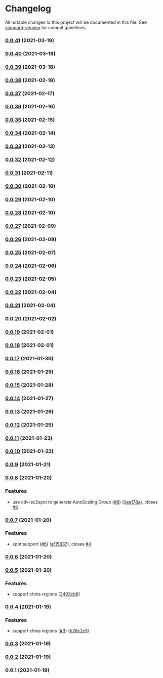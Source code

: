 # Changelog

All notable changes to this project will be documented in this file. See [standard-version](https://github.com/conventional-changelog/standard-version) for commit guidelines.

### [0.0.41](https://github.com/pahud/cdk-eksdistro/compare/v0.0.40...v0.0.41) (2021-03-19)

### [0.0.40](https://github.com/pahud/cdk-eksdistro/compare/v0.0.39...v0.0.40) (2021-03-18)

### [0.0.39](https://github.com/pahud/cdk-eksdistro/compare/v0.0.38...v0.0.39) (2021-03-18)

### [0.0.38](https://github.com/pahud/cdk-eksdistro/compare/v0.0.37...v0.0.38) (2021-02-18)

### [0.0.37](https://github.com/pahud/cdk-eksdistro/compare/v0.0.36...v0.0.37) (2021-02-17)

### [0.0.36](https://github.com/pahud/cdk-eksdistro/compare/v0.0.35...v0.0.36) (2021-02-16)

### [0.0.35](https://github.com/pahud/cdk-eksdistro/compare/v0.0.34...v0.0.35) (2021-02-15)

### [0.0.34](https://github.com/pahud/cdk-eksdistro/compare/v0.0.33...v0.0.34) (2021-02-14)

### [0.0.33](https://github.com/pahud/cdk-eksdistro/compare/v0.0.32...v0.0.33) (2021-02-13)

### [0.0.32](https://github.com/pahud/cdk-eksdistro/compare/v0.0.31...v0.0.32) (2021-02-12)

### [0.0.31](https://github.com/pahud/cdk-eksdistro/compare/v0.0.30...v0.0.31) (2021-02-11)

### [0.0.30](https://github.com/pahud/cdk-eksdistro/compare/v0.0.29...v0.0.30) (2021-02-10)

### [0.0.29](https://github.com/pahud/cdk-eksdistro/compare/v0.0.28...v0.0.29) (2021-02-10)

### [0.0.28](https://github.com/pahud/cdk-eksdistro/compare/v0.0.27...v0.0.28) (2021-02-10)

### [0.0.27](https://github.com/pahud/cdk-eksdistro/compare/v0.0.26...v0.0.27) (2021-02-09)

### [0.0.26](https://github.com/pahud/cdk-eksdistro/compare/v0.0.25...v0.0.26) (2021-02-08)

### [0.0.25](https://github.com/pahud/cdk-eksdistro/compare/v0.0.24...v0.0.25) (2021-02-07)

### [0.0.24](https://github.com/pahud/cdk-eksdistro/compare/v0.0.23...v0.0.24) (2021-02-06)

### [0.0.23](https://github.com/pahud/cdk-eksdistro/compare/v0.0.22...v0.0.23) (2021-02-05)

### [0.0.22](https://github.com/pahud/cdk-eksdistro/compare/v0.0.21...v0.0.22) (2021-02-04)

### [0.0.21](https://github.com/pahud/cdk-eksdistro/compare/v0.0.20...v0.0.21) (2021-02-04)

### [0.0.20](https://github.com/pahud/cdk-eksdistro/compare/v0.0.19...v0.0.20) (2021-02-02)

### [0.0.19](https://github.com/pahud/cdk-eksdistro/compare/v0.0.18...v0.0.19) (2021-02-01)

### [0.0.18](https://github.com/pahud/cdk-eksdistro/compare/v0.0.17...v0.0.18) (2021-02-01)

### [0.0.17](https://github.com/pahud/cdk-eksdistro/compare/v0.0.16...v0.0.17) (2021-01-30)

### [0.0.16](https://github.com/pahud/cdk-eksdistro/compare/v0.0.15...v0.0.16) (2021-01-29)

### [0.0.15](https://github.com/pahud/cdk-eksdistro/compare/v0.0.14...v0.0.15) (2021-01-28)

### [0.0.14](https://github.com/pahud/cdk-eksdistro/compare/v0.0.13...v0.0.14) (2021-01-27)

### [0.0.13](https://github.com/pahud/cdk-eksdistro/compare/v0.0.12...v0.0.13) (2021-01-26)

### [0.0.12](https://github.com/pahud/cdk-eksdistro/compare/v0.0.11...v0.0.12) (2021-01-25)

### [0.0.11](https://github.com/pahud/cdk-eksdistro/compare/v0.0.10...v0.0.11) (2021-01-23)

### [0.0.10](https://github.com/pahud/cdk-eksdistro/compare/v0.0.9...v0.0.10) (2021-01-22)

### [0.0.9](https://github.com/pahud/cdk-eksdistro/compare/v0.0.8...v0.0.9) (2021-01-21)

### [0.0.8](https://github.com/pahud/cdk-eksdistro/compare/v0.0.7...v0.0.8) (2021-01-20)


### Features

* use cdk-ec2spot to generate AutoScaling Group ([#9](https://github.com/pahud/cdk-eksdistro/issues/9)) ([0ee178a](https://github.com/pahud/cdk-eksdistro/commit/0ee178afd45af75e3a1f71ed4aaf2677429bbdbc)), closes [#8](https://github.com/pahud/cdk-eksdistro/issues/8)

### [0.0.7](https://github.com/pahud/cdk-eksdistro/compare/v0.0.6...v0.0.7) (2021-01-20)


### Features

* spot support ([#6](https://github.com/pahud/cdk-eksdistro/issues/6)) ([af15837](https://github.com/pahud/cdk-eksdistro/commit/af158371a41f12580eefd2d115642928ed39bf3d)), closes [#4](https://github.com/pahud/cdk-eksdistro/issues/4)

### [0.0.6](https://github.com/pahud/cdk-eksdistro/compare/v0.0.5...v0.0.6) (2021-01-20)

### [0.0.5](https://github.com/pahud/cdk-eksdistro/compare/v0.0.4...v0.0.5) (2021-01-20)


### Features

* support china regions ([3493cb8](https://github.com/pahud/cdk-eksdistro/commit/3493cb8795133d6ecfc4ef6a4bb2a37c559518de))

### [0.0.4](https://github.com/pahud/cdk-eksdistro/compare/v0.0.3...v0.0.4) (2021-01-19)


### Features

* support china regions ([#3](https://github.com/pahud/cdk-eksdistro/issues/3)) ([b28c2c5](https://github.com/pahud/cdk-eksdistro/commit/b28c2c5ef068afe4f3131800619f0d50e2745592))

### [0.0.3](https://github.com/pahud/cdk-eksdistro/compare/v0.0.2...v0.0.3) (2021-01-19)

### [0.0.2](https://github.com/pahud/cdk-eksdistro/compare/v0.0.1...v0.0.2) (2021-01-19)

### 0.0.1 (2021-01-19)
